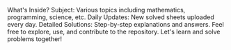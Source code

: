 What's Inside?
Subject: Various topics including mathematics, programming, science, etc.
Daily Updates: New solved sheets uploaded every day.
Detailed Solutions: Step-by-step explanations and answers.
Feel free to explore, use, and contribute to the repository. Let's learn and solve problems together!
